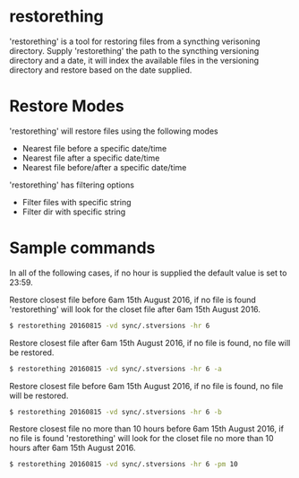 # restorething

'restorething' is a tool for restoring files from a syncthing verisoning directory. Supply 'restorething' the path to the syncthing versioning directory and a date, it will index the available files in the versioning directory and restore based on the date supplied.

# Restore Modes

'restorething' will restore files using the following modes
* Nearest file before a specific date/time
* Nearest file after a specific date/time
* Nearest file before/after a specific date/time

'restorething' has filtering options
* Filter files with specific string
* Filter dir with specific string


# Sample commands

In all of the following cases, if no hour is supplied the default value is set to 23:59.

Restore closest file before 6am 15th August 2016, if no file is found 'restorething' will look for the closet file after 6am 15th August 2016. 
```bash
$ restorething 20160815 -vd sync/.stversions -hr 6
```

Restore closest file after 6am 15th August 2016, if no file is found, no file will be restored.
```bash
$ restorething 20160815 -vd sync/.stversions -hr 6 -a
```

Restore closest file before 6am 15th August 2016, if no file is found, no file will be restored.
```bash
$ restorething 20160815 -vd sync/.stversions -hr 6 -b
```

Restore closest file no more than 10 hours before 6am 15th August 2016, if no file is found 'restorething' will look for the closet file no more than 10 hours after 6am 15th August 2016.
```bash
$ restorething 20160815 -vd sync/.stversions -hr 6 -pm 10
```